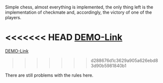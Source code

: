 Simple chess, almost everything is implemented,
the only thing left is the implementation of checkmate and,
accordingly, the victory of one of the players.

<<<<<<< HEAD
[DEMO-Link]()
=======
[DEMO-Link](https://evgenb000.github.io/chess-game/)
>>>>>>> d288676d1c3629a905a626ebd83d90b5981840b1

There are still problems with the rules here.
